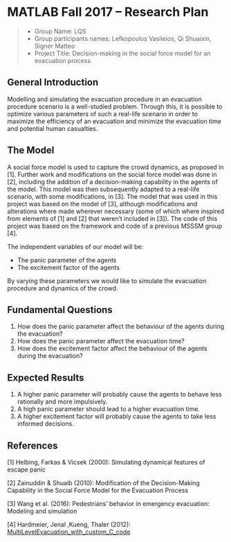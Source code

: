 # MATLAB Fall 2017 – Research Plan

> * Group Name: LQS
> * Group participants names: Lefkopoulos Vasileios, Qi Shuaixin, Signer Matteo
> * Project Title: Decision-making in the social force model for an evacuation process


## General Introduction

Modelling and simulating the evacuation procedure in an evacuation procedure scenario is a well-studied problem. Through this, it is possible to optimize various parameters of such a real-life scenario in order to maximize the efficiency of an evacuation and minimize the evacuation time and potential human casualties.


## The Model

A social force model is used to capture the crowd dynamics, as proposed in [1]. Further work and modifications on the social force model was done in [2], including the addition of a decision-making capability in the agents of the model. This model was then subsequently adapted to a real-life scenario, with some modifications, in [3]. The model that was used in this project was based on the model of [3], although modifications and alterations where made wherever necessary (some of which where inspired from elements of [1] and [2] that weren’t included in [3]). The code of this project was based on the framework and code of a previous MSSSM group [4].

The independent variables of our model will be:
* The panic parameter of the agents
* The excitement factor of the agents

By varying these parameters we would like to simulate the evacuation procedure and dynamics of the crowd.


## Fundamental Questions

1. How does the panic parameter affect the behaviour of the agents during the evacuation?
2. How does the panic parameter affect the evacuation time?
3. How does the excitement factor affect the behaviour of the agents during the evacuation?


## Expected Results

1. A higher panic parameter will probably cause the agents to behave less rationally and more impulsively.
2. A high panic parameter should lead to a higher evacuation time.
3. A higher excitement factor will probably cause the agents to take less informed decisions.


## References 

[1] Helbing, Farkas & Vicsek (2000): Simulating dynamical features of escape panic

[2] Zainuddin & Shuaib (2010): Modification of the Decision-Making Capability in the Social Force Model for the Evacuation Process

[3] Wang et al. (2016): Pedestrians’ behavior in emergency evacuation: Modeling and simulation

[4] Hardmeier, Jenal ,Kueng, Thaler (2012): [MultiLevelEvacuation_with_custom_C_code](https://github.com/msssm/MultiLevelEvacuation_with_custom_C_code)
